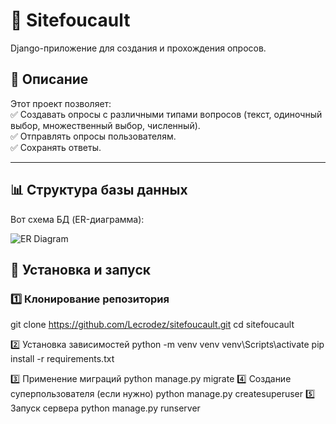 # 📝 Sitefoucault 
Django-приложение для создания и прохождения опросов.

## 📜 Описание  
Этот проект позволяет:  
✅ Создавать опросы с различными типами вопросов (текст, одиночный выбор, множественный выбор, численный).  
✅ Отправлять опросы пользователям.  
✅ Сохранять ответы.  

---

## 📊 Структура базы данных  
Вот схема БД (ER-диаграмма):  

![ER Diagram](https://github.com/Lecrodez/sitefoucault/blob/main/docs/db_schema.drawio)

## 🚀 Установка и запуск  

### 1️⃣ Клонирование репозитория  

git clone https://github.com/Lecrodez/sitefoucault.git
cd sitefoucault

2️⃣ Установка зависимостей
python -m venv venv
venv\Scripts\activate
pip install -r requirements.txt

3️⃣ Применение миграций
python manage.py migrate
4️⃣ Создание суперпользователя (если нужно)
python manage.py createsuperuser
5️⃣ Запуск сервера
python manage.py runserver
